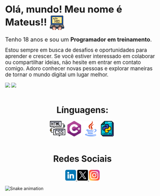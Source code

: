 ## <span style="font-size: 1.5em;">Olá, mundo! Meu nome é <strong>Mateus</strong>!! <img align="center" width="50" src="img/programacao.png"></span>

<span style="font-size: 1.3em;">Tenho 18 anos e sou um <strong>Programador em treinamento</strong>.</span>

<span style="font-size: 1.2em;">Estou sempre em busca de desafios e oportunidades para aprender e crescer. Se você estiver interessado em colaborar ou compartilhar ideias, não hesite em entrar em contato comigo. Adoro conhecer novas pessoas e explorar maneiras de tornar o mundo digital um lugar melhor.</span>

<div>
  
  <img align="center" height="190rem" src="https://github-readme-stats.vercel.app/api?username=Tue-GBS&theme=rose_pine_icons=true"/>
  <a href="https://github.com/Tue-GBS/github-readme-stats"><img align="center" src="https://github-readme-stats.vercel.app/api/top-langs/?username=Tue-GBS&layout=compact&theme=rose_pine_border=true" /></a>

</div>

<div  align="center"> 
  <div style="display: inline_block"><br>
    <h1 align="center">Línguagens:</h1>
    <img align="center" width="50" alt="Html/css" src="img/codificacao.png">
    <img align="center" width="50" alt="C#" src="img/do-sustenido.png">
    <img align="center" width="50" alt="Java" src="img/java.png"> 
    <img align="center" width="50" alt="Python" src="img/arquivo.png"> 
   </div>
    <br>
  
  <h1 align="center">Redes Sociais</h1>
    <a href = "https://www.linkedin.com/in/mateus-gon%C3%A7alves61/">
      <img width="35" src="img/linkedin.png">
    </a>
    <a href = "https://twitter.com/Tue_Dev">
        <img width="35" src="img/twitter.png">
    </a>
    <a href = "https://www.instagram.com/tue_gbs/">
      <img width="35" src="img/instagram.png">
    </a>
</div>
  
![Snake animation](https://github.com/LuigiGF/LuigiGF/blob/output/github-contribution-grid-snake.svg)
